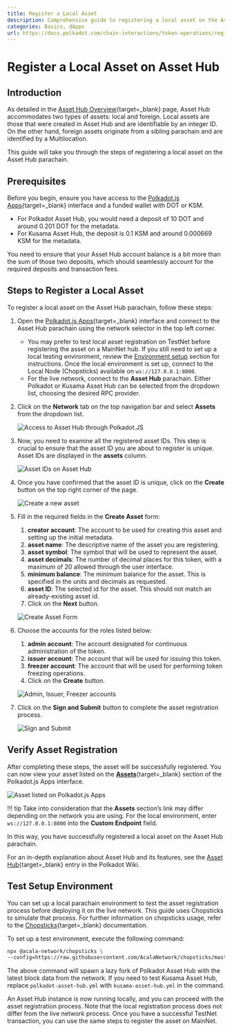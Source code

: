 ```yaml
---
title: Register a Local Asset
description: Comprehensive guide to registering a local asset on the Asset Hub system parachain, including step-by-step instructions.
categories: Basics, dApps
url: https://docs.polkadot.com/chain-interactions/token-operations/register-local-asset/
---
```


# Register a Local Asset on Asset Hub

## Introduction

As detailed in the [Asset Hub Overview](/polkadot-protocol/architecture/system-chains/asset-hub){target=\_blank} page, Asset Hub accommodates two types of assets: local and foreign. Local assets are those that were created in Asset Hub and are identifiable by an integer ID. On the other hand, foreign assets originate from a sibling parachain and are identified by a Multilocation.

This guide will take you through the steps of registering a local asset on the Asset Hub parachain.

## Prerequisites

Before you begin, ensure you have access to the [Polkadot.js Apps](https://polkadot.js.org/apps/){target=\_blank} interface and a funded wallet with DOT or KSM.

- For Polkadot Asset Hub, you would need a deposit of 10 DOT and around 0.201 DOT for the metadata.
- For Kusama Asset Hub, the deposit is 0.1 KSM and around 0.000669 KSM for the metadata.

You need to ensure that your Asset Hub account balance is a bit more than the sum of those two deposits, which should seamlessly account for the required deposits and transaction fees.

## Steps to Register a Local Asset

To register a local asset on the Asset Hub parachain, follow these steps:

1. Open the [Polkadot.js Apps](https://polkadot.js.org/apps/){target=\_blank} interface and connect to the Asset Hub parachain using the network selector in the top left corner.

      - You may prefer to test local asset registration on TestNet before registering the asset on a MainNet hub. If you still need to set up a local testing environment, review the [Environment setup](#test-setup-environment) section for instructions. Once the local environment is set up, connect to the Local Node (Chopsticks) available on `ws://127.0.0.1:8000`.
      - For the live network, connect to the **Asset Hub** parachain. Either Polkadot or Kusama Asset Hub can be selected from the dropdown list, choosing the desired RPC provider.

2. Click on the **Network** tab on the top navigation bar and select **Assets** from the dropdown list.

      ![Access to Asset Hub through Polkadot.JS](/images/chain-interactions/token-operations/register-local-asset/register-a-local-asset-01.webp)

3. Now, you need to examine all the registered asset IDs. This step is crucial to ensure that the asset ID you are about to register is unique. Asset IDs are displayed in the **assets** column.

      ![Asset IDs on Asset Hub](/images/chain-interactions/token-operations/register-local-asset/register-a-local-asset-02.webp)

4. Once you have confirmed that the asset ID is unique, click on the **Create** button on the top right corner of the page.

      ![Create a new asset](/images/chain-interactions/token-operations/register-local-asset/register-a-local-asset-03.webp)

5. Fill in the required fields in the **Create Asset** form:

    1. **creator account**: The account to be used for creating this asset and setting up the initial metadata.
    2. **asset name**: The descriptive name of the asset you are registering.
    3. **asset symbol**: The symbol that will be used to represent the asset.
    4. **asset decimals**: The number of decimal places for this token, with a maximum of 20 allowed through the user interface.
    5. **minimum balance**: The minimum balance for the asset. This is specified in the units and decimals as requested.
    6. **asset ID**: The selected id for the asset. This should not match an already-existing asset id.
    7. Click on the **Next** button.
 
    ![Create Asset Form](/images/chain-interactions/token-operations/register-local-asset/register-a-local-asset-04.webp)

6. Choose the accounts for the roles listed below:

    1. **admin account**: The account designated for continuous administration of the token.
    2. **issuer account**: The account that will be used for issuing this token.
    3. **freezer account**: The account that will be used for performing token freezing operations.
    4. Click on the **Create** button.

    ![Admin, Issuer, Freezer accounts](/images/chain-interactions/token-operations/register-local-asset/register-a-local-asset-05.webp)

7. Click on the **Sign and Submit** button to complete the asset registration process.

    ![Sign and Submit](/images/chain-interactions/token-operations/register-local-asset/register-a-local-asset-06.webp)

## Verify Asset Registration

After completing these steps, the asset will be successfully registered. You can now view your asset listed on the [**Assets**](https://polkadot.js.org/apps/?rpc=wss%3A%2F%2Fasset-hub-polkadot-rpc.dwellir.com#/assets){target=\_blank} section of the Polkadot.js Apps interface.

![Asset listed on Polkadot.js Apps](/images/chain-interactions/token-operations/register-local-asset/register-a-local-asset-07.webp)

!!! tip
    Take into consideration that the **Assets** section’s link may differ depending on the network you are using. For the local environment, enter `ws://127.0.0.1:8000` into the **Custom Endpoint** field.

In this way, you have successfully registered a local asset on the Asset Hub parachain.

For an in-depth explanation about Asset Hub and its features, see the [Asset Hub](/chain-interactions/token-operations/convert-assets/){target=\_blank} entry in the Polkadot Wiki.

## Test Setup Environment

You can set up a local parachain environment to test the asset registration process before deploying it on the live network. This guide uses Chopsticks to simulate that process. For further information on chopsticks usage, refer to the [Chopsticks](/develop/toolkit/parachains/fork-chains/chopsticks/get-started){target=\_blank} documentation.

To set up a test environment, execute the following command:

```bash
npx @acala-network/chopsticks \
--config=https://raw.githubusercontent.com/AcalaNetwork/chopsticks/master/configs/polkadot-asset-hub.yml
```

The above command will spawn a lazy fork of Polkadot Asset Hub with the latest block data from the network. If you need to test Kusama Asset Hub, replace `polkadot-asset-hub.yml` with `kusama-asset-hub.yml` in the command.

An Asset Hub instance is now running locally, and you can proceed with the asset registration process. Note that the local registration process does not differ from the live network process. Once you have a successful TestNet transaction, you can use the same steps to register the asset on MainNet.

